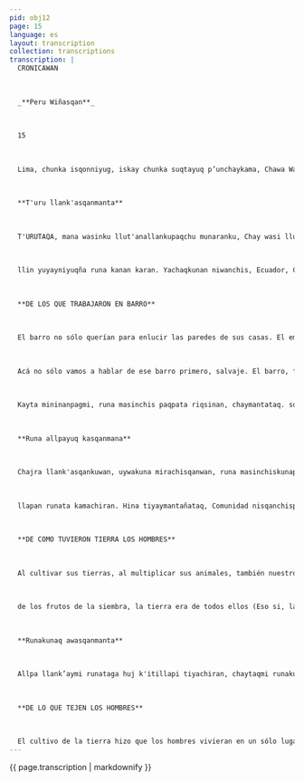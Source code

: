 ```yaml
---
pid: obj12
page: 15
language: es
layout: transcription
collection: transcriptions
transcription: |
  CRONICAWAN
  
  
  
  _**Peru Wiñasqan**_
  
  
  
  15
  
  
  
  Lima, chunka isqonniyug, iskay chunka suqtayuq p’unchaykama, Chawa Warki killa 1975
  
  
  
  **T'uru llank'asqanmanta**
  
  
  
  T'URUTAQA, mana wasinku llut'anallankupaqchu munaranku, Chay wasi llut'aypas qhepatañan karan, ñawpaqqa t'uqo sapallataragmi wasichakuranku, chaymanta ñan pirqayta qallarisqaku, rumita t'uruwan k’askachispanku, hinamanñataq Wak’akuna oqariytapas yacharanku Kaypiqa manan chay k'ita t'urullamantachu rimasun. T'urutaqa aswantaqa llank'arankus, p’ukuruwanankupaq, mankakuna ruwanankupaq, chaymanta mak’askuna ruwanankupaq Manan aswan allintaraqchu riqsikun, may Suyupis t'uru llank’ayta qallariranku chayta, ichaqa chay t'uru llank'ananpaqmi ana
  
  
  
  llin yuyayniyuqña runa kanan karan. Yachaqkunan niwanchis, Ecuador, Colombia Suyukunapis lTank’ayta qallarinkuman karan, hinaspataq chaymanta pacha ñuqanchiskama mast'arinkun. Chay llaqtakunan yaqa watakuna t'uru llank’ayta qallarisqa.
  
  
  
  **DE LOS QUE TRABAJARON EN BARRO**
  
  
  
  El barro no sólo querían para enlucir las paredes de sus casas. El embarrado de las casas fue mucho después. En el pretérito hicieron de las cavernas sus casas, fue ya después que aprendieron a levantar sus templos.
  
  
  
  Acá no sólo vamos a hablar de ese barro primero, salvaje. El barro, fue más bien trabajado para hacer escudillas, para modelar ollas, para hacer vasijas. Aún no se conoce, en qué pueblo empezaron a trabajar en barro, pero eso si, aquellos hombres que trabajaron en barro tuvieron que tener inteligencia desarrollada. Los que saben nos dicen, que acaso empezaron a trabajar en Ecuador o Colombia, y desde aquellos lugares se extendió hasta nosotros. Esos pueblos en años inmemoriales empezaron a trabajar el barro.
  
  
  
  Kayta mininanpagmi, runa masinchis paqpata riqsinan, chaymantataq. soqosta. Chaywanmi challwaran as allinta.
  
  
  
  **Runa allpayuq kasqanmana**
  
  
  
  Chajra llank'asqankuwan, uywakuna mirachisqanwan, runa masinchiskunapas yapakurallantaq; hinaspataq hatun tuña llank'aranku, hatunpiñataq uywarankupas. Hinata kawsaspan wasikunata sayarichiranku chajrankunata arariwanankupaq. Ch'illka markapis hinata farikun. Chaytan niwanchis Hamawt'a Luis Lumbreras. Kay rimasganchis pachapin, allpayuq runakuna rikhuriran. Ñawpaqqa, mana kaqniyuqmi runakuna karanku, mana allpayuq, mana chajrayuq. Allpa rurusqallansi paykunapa karan, uywakuna wañuchisgallanmi paykunapa karan, Ichaqa, allpa tarpukusqanmanta pachañataq, chay tarpusqanmanta kawsasqan raykuñataq; llapallan chajra llank’aq runakunamanta allpa kasqa. (Manan ichaga sapankan mantachu chay allpaqa karan, llapallankupan karan). Chay allpankutan huq runakunamanta amachaqku, kaqninta hina qhawaspankuña. Kaymi runata ñawpachiran, salqa tiyaymanta yachayniyuq, yuyayniyuq tiyayman. Astawanraq pashkarispan nisun, runakunaqa tiYarankun Banda nisqanchispin, chay tiyaymi karan uywakunaq tiyasqan hinalla. Chaypin kamachikuq karan, aswan kallpayuq kaq, uywakuna hap’inanpaq aswan yachayniyuq. Payllan kallpan rayku
  
  
  
  llapan runata kamachiran. Hina tiyaymantañataq, Comunidad nisqanchispi tiyayta yachasqaku. Manan chay tiyaypi kallpasapañachu kamachiran; aswansi kamachiranku yachayniyuq runakuna, kamachirankus, paykuna pura rimanakuspanku. Hina tiyaymi AYLLU tiyayman runata haykuchiran. Nan kaypi tarishanchisña kunan llaqtakunaq tiyasqan saphinta.
  
  
  
  **DE COMO TUVIERON TIERRA LOS HOMBRES**
  
  
  
  Al cultivar sus tierras, al multiplicar sus animales, también nuestros semejantes aumentaron, fue asi que empezaron a trabajar en grande y a criar en cantidades. Viviendo asi levantaron las casas para ser centinelas de sus chacras. Dicen que en el pueblo de Chilca encontraron esa distribución de viviendas. Asi nos cuenta el profesor Luis Lumbreras. En la época de la que hablamos, aparecieron los propietarios de tierras. Antiguamente, los hombres no tenian propiedades, sin tierras, sin chacras, sólo los frutos de la tierra era de ellos, sólo las bestias que cazaban era de ellos. Pero, desde la época en que empezó a sembrarse la tierra, por el hecho de vivir
  
  
  
  de los frutos de la siembra, la tierra era de todos ellos (Eso si, la tierra no era propiedad individual, era pertenencia de todos). Esa tierra fue defendida de gentes ajenas, porque la miraban como algo propio. Ese hecho hizo avanzar los hombres, de su estado salvaje, les dio ciencia y conciencia en su vivir. Hablando aún más diremos, los hombres vivían a las órdenes de un jefe supremo. Esa vida era como la vida de las bestias. Alli haba un jefe, el de más fuerza, el más diestro en la caza. Por razón de su fuerzarél ordenaba a todos los hombres. De aquella situación devinieron en una organización comunal. En esa forma de vida no ordenaban los forzudos, más bien mandaban los hombres sensatos y/o juiciosos. Or denaban ellos consultándo se mutuamente. Esa forma de vida llevó a los hombres al Ayllu, allí ya encontramos las raices de los pueblos actuales. (whdems).
  
  
  
  **Runakunaq awasqanmanta**
  
  
  
  Allpa llank’aymi runataga huj k'itillapi tiyachiran, chaytaqmi runakunaq llaqtachakuyninta yanaparqan. Hina tiyaypin runakunaqa imaymana yachaykunata tariran, mana nishuta hatunyachispan nisunman, sapa p’unchaymi tariran musuq yachaykunata, chaywantaq kay pachapi tiyasqanta tajyachiran. Chay yachaykuna tarisqanpin yupa kushan, awayta qallarisqan. Ñawpaq taqa kanmansi karan, sach’akunaq p’anchunwan, chaymanta chuchawta ch’akichispa. Awankumansi karan wikhukumanta t'ipakunata. Kay t'ipakuna awasqankutan, challwaqkuna aswantaqa hat'alliranku, paykunas awaranku challwana llikakunata, chayman ta pachan aswantaqa challwayta atiranku, manaña ch’ulla, ch’ullamantañachu, sinp’ichallwasqanwan hina, manañan yawrinawan hallwasqan hinañachu. Aswantaqa ashkhamantas challwanman karan. Unaypiñas runamasinchisqa awayta yachasqa. Manaraqmi ichaqa p’achakunanpaqchu awasqa. Uthkuta riqsispañan, chaymanta uywakunaq millmanta rutuspañan, p’istukunanpaq awayta atiran. Yachaqkuna nisqanman hinapas, hina awayqa mana miniyugmi karan, nitaqmi pallaywanpaschu kasqa. Awasqanman hinas makinpas wañayta qallarisqa...
  
  
  
  **DE LO QUE TEJEN LOS HOMBRES**
  
  
  
  El cultivo de la tierra hizo que los hombres vivieran en un sólo lugar. Asi aprendieron los hombres a construir sus pueblos. Viviendo asi los hombres encontraron muchos conocimientos sin exajerar demasiado podemos decir, todos los días encontraban nuevos conocimientos, y con eso consolidó su vivir sobre la tierra. Dentro de esos conocimientos se cuenta el comienzo del arte de tejer, Dicen que antiguamente pudieron tejer con las fibras de los árboles después tejieron haciendo secar el Chuchaw (maguey). Dicen que pudieron teje canastones de juncos. Fueron los pescadores los que más uso le dieron, ellos tejieron redes para poder pescar, desde entonces pudieron pescar en mayor cantidad, ya no de uno en uno como lo hacían con el anzuelo. Más bien sí pudieron pescar en cantidades En muchos años aprendió el hombre a tejer. Pero aún así no tejía todavía para vestirse. Cuando conoció el algodón, y supo de la lana de los animales pudo al fin tejer para abrigarse. Como dicen los expertos, esta clase de tejidos aún carecía de trama y de labores. Conforme fue tejiendo sus manos también se hicieron diestras.
---
```


{{ page.transcription | markdownify }}
